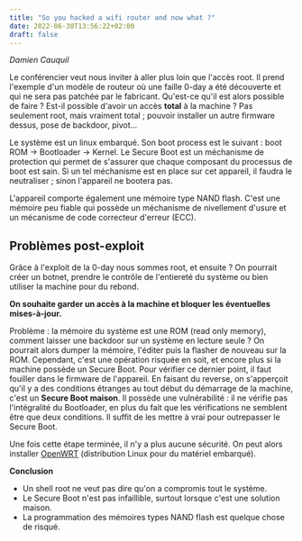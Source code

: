 ```yaml
---
title: "So you hacked a wifi router and now what ?"
date: 2022-06-30T13:56:22+02:00
draft: false
---
```

*Damien Cauquil*

Le conférencier veut nous inviter à aller plus loin que l'accès root. Il prend l'exemple d'un modèle de routeur où une faille 0-day a été découverte et qui ne sera pas patchée par le fabricant. Qu'est-ce qu'il est alors possible de faire ? Est-il possible d'avoir un accès **total** à la machine ? Pas seulement root, mais vraiment total ; pouvoir installer un autre firmware dessus, pose de backdoor, pivot...

Le système est un linux embarqué. Son boot process est le suivant : boot ROM -> Bootloader -> Kernel. Le Secure Boot est un méchanisme de protection qui permet de s'assurer que chaque composant du processus de boot est sain. Si un tel méchanisme est en place sur cet appareil, il faudra le neutraliser ; sinon l'appareil ne bootera pas.

L'appareil comporte également une mémoire type NAND flash. C'est une mémoire peu fiable qui possède un méchanisme de nivellement d'usure et un mécanisme de code correcteur d'erreur (ECC).

## Problèmes post-exploit

Grâce à l'exploit de la 0-day nous sommes root, et ensuite ? On pourrait créer un botnet, prendre le contrôle de l'entiereté du système ou bien utiliser la machine pour du rebond.

**On souhaite garder un accès à la machine et bloquer les éventuelles mises-à-jour.**

Problème : la mémoire du système est une ROM (read only memory), comment laisser une backdoor sur un système en lecture seule ? On pourrait alors dumper la mémoire, l'éditer puis la flasher de nouveau sur la ROM. Cependant, c'est une opération risquée en soit, et encore plus si la machine possède un Secure Boot. Pour vérifier ce dernier point, il faut fouiller dans le firmware de l'appareil. En faisant du reverse, on s'apperçoit qu'il y a des conditions étranges au tout début du démarrage de la machine, c'est un **Secure Boot maison**. Il possède une vulnérabilité : il ne vérifie pas l'intégralité du Bootloader, en plus du fait que les vérifications ne semblent être que deux conditions. Il suffit de les mettre à vrai pour outrepasser le Secure Boot.

Une fois cette étape terminée, il n'y a plus aucune sécurité. On peut alors installer [OpenWRT](https://openwrt.org/) (distribution Linux pour du matériel embarqué).

**Conclusion**

- Un shell root ne veut pas dire qu'on a compromis tout le système.
- Le Secure Boot n'est pas infaillible, surtout lorsque c'est une solution maison.
- La programmation des mémoires types NAND flash est quelque chose de risqué.
